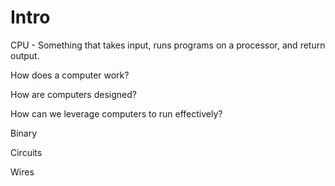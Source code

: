 # Intro

CPU - Something that takes input, runs programs on a processor, and return output. 

How does a computer work?


How are computers designed?


How can we leverage computers to run effectively?


Binary

Circuits

Wires

